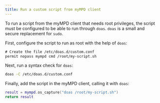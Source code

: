 ```yaml
---
title: Run a custom script from myMPD client
---
```


To run a script from the myMPD client that needs root privileges, the script must be configured to be able to run through `doas`. `doas` is a small and secure replacement for `sudo`.

First, configure the script to run as root with the help of `doas`:

```txt
# Create the file /etc/doas.d/custom.conf
permit nopass mympd cmd /root/my-script.sh
```

Next, run a syntax check for `doas`:

```sh
doas -C /etc/doas.d/custom.conf
```

Finally, add the script in the myMPD client, calling it with `doas`:

```lua
result = mympd.os_capture("doas /root/my-script.sh")
return result
```
